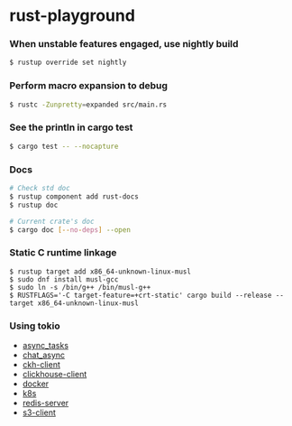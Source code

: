 # rust-playground

### When unstable features engaged, use nightly build
```sh
$ rustup override set nightly
```

### Perform macro expansion to debug
```sh
$ rustc -Zunpretty=expanded src/main.rs
```

### See the println in cargo test
```sh
$ cargo test -- --nocapture
```

### Docs
```sh
# Check std doc
$ rustup component add rust-docs
$ rustup doc

# Current crate's doc
$ cargo doc [--no-deps] --open
```

### Static C runtime linkage
```
$ rustup target add x86_64-unknown-linux-musl
$ sudo dnf install musl-gcc
$ sudo ln -s /bin/g++ /bin/musl-g++
$ RUSTFLAGS='-C target-feature=+crt-static' cargo build --release --target x86_64-unknown-linux-musl
```

### Using tokio
- [async_tasks](https://github.com/ZhengjunHUO/rust-playground/tree/main/async_tasks)
- [chat_async](https://github.com/ZhengjunHUO/rust-playground/tree/main/chat_async)
- [ckh-client](https://github.com/ZhengjunHUO/rust-playground/tree/main/ckh-client)
- [clickhouse-client](https://github.com/ZhengjunHUO/rust-playground/tree/main/clickhouse-client)
- [docker](https://github.com/ZhengjunHUO/rust-playground/tree/main/docker)
- [k8s](https://github.com/ZhengjunHUO/rust-playground/tree/main/k8s)
- [redis-server](https://github.com/ZhengjunHUO/rust-playground/tree/main/redis-server)
- [s3-client](https://github.com/ZhengjunHUO/rust-playground/tree/main/s3-client)
